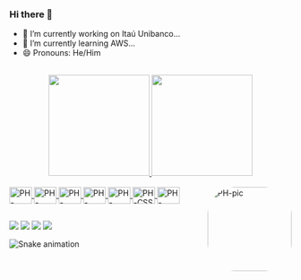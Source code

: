 ### Hi there 👋

- 🔭 I’m currently working on Itaú Unibanco...
- 🌱 I’m currently learning AWS...
- 😄 Pronouns: He/Him
<br>

<div align="center">
  <a href="https://github.com/pedroinacio11">
  <img height="180em" src="https://github-readme-stats.vercel.app/api?username=pedroinacio11&show_icons=true&theme=outrun&include_all_commits=true&count_private=true"/>
  <img height="180em" src="https://github-readme-stats.vercel.app/api/top-langs/?username=pedroinacio11&layout=compact&langs_count=7&theme=outrun"/>
</div>
  
<div style="display: inline_block"><br>
  <img align="center" alt="PH-AWS" height="30" width="40" src="https://cdn.jsdelivr.net/gh/devicons/devicon/icons/amazonwebservices/amazonwebservices-original.svg">
  <img align="center" alt="PH-Spring" height="30" width="40" src="https://cdn.jsdelivr.net/gh/devicons/devicon/icons/spring/spring-original.svg">
  <img align="center" alt="PH-Java" height="30" width="40" src="https://cdn.jsdelivr.net/gh/devicons/devicon/icons/java/java-original.svg">
  <img align="center" alt="PH-Python" height="30" width="40" src="https://cdn.jsdelivr.net/gh/devicons/devicon/icons/python/python-original.svg">
  <img align="center" alt="PH-HTML" height="30" width="40" src="https://cdn.jsdelivr.net/gh/devicons/devicon/icons/html5/html5-original.svg">
  <img align="center" alt="PH-CSS" height="30" width="40" src="https://cdn.jsdelivr.net/gh/devicons/devicon/icons/css3/css3-original.svg">
  <img align="center" alt="PH-JavaScript" height="30" width="40" src="https://cdn.jsdelivr.net/gh/devicons/devicon/icons/javascript/javascript-original.svg">
  <img align="right" alt="PH-pic" height="150" style="border-radius:50px;" src="https://pedrohenrique-1991.s3.sa-east-1.amazonaws.com/pedro-fundo-roxo.png">
</div>
  
  ##
 
<div> 
  <a href="https://instagram.com/pedroenrix" target="_blank"><img src="https://img.shields.io/badge/-Instagram-%23E4405F?style=for-the-badge&logo=instagram&logoColor=white" target="_blank"></a>
  <a href = "mailto:pedro.inacio11@gmail.com"><img src="https://img.shields.io/badge/-Gmail-%23333?style=for-the-badge&logo=gmail&logoColor=white" target="_blank"></a>
  <a href="https://www.linkedin.com/in/phinacio11" target="_blank"><img src="https://img.shields.io/badge/-LinkedIn-%230077B5?style=for-the-badge&logo=linkedin&logoColor=white" target="_blank"></a> 
   <a href="https://www.facebook.com/pedroenrix" target="_blank"><img src="https://img.shields.io/badge/Facebook-1877F2?style=for-the-badge&logo=facebook&logoColor=white" target="_blank"></a> 

  
 
  ![Snake animation](https://github.com/pedroinacio11/pedroinacio11/blob/output/github-contribution-grid-snake.svg)
 
</div>
